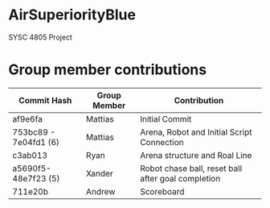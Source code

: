 # AirSuperiorityBlue
SYSC 4805 Project

# Group member contributions
| Commit Hash           | Group Member | Contribution                                       |
|-----------------------|--------------|----------------------------------------------------|
| af9e6fa               | Mattias      | Initial Commit                                     |
| 753bc89 - 7e04fd1 (6) | Mattias      | Arena, Robot and Initial Script Connection         |
| c3ab013   | Ryan       | Arena structure and Roal Line |
| a5690f5-48e7f23 (5)   | Xander       | Robot chase ball, reset ball after goal completion |
| 711e20b   | Andrew       | Scoreboard |
